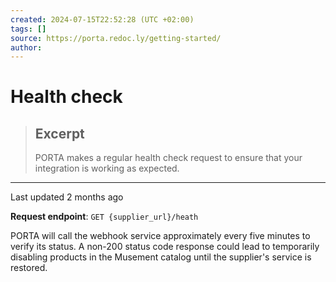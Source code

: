 ```yaml
---
created: 2024-07-15T22:52:28 (UTC +02:00)
tags: []
source: https://porta.redoc.ly/getting-started/
author: 
---
```


# Health check

> ## Excerpt
> PORTA makes a regular health check request to ensure that your integration is working as expected.

---
Last updated 2 months ago

**Request endpoint**: `GET {supplier_url}/heath`

PORTA will call the webhook service approximately every five minutes to verify its status. A non-200 status code response could lead to temporarily disabling products in the Musement catalog until the supplier's service is restored.
